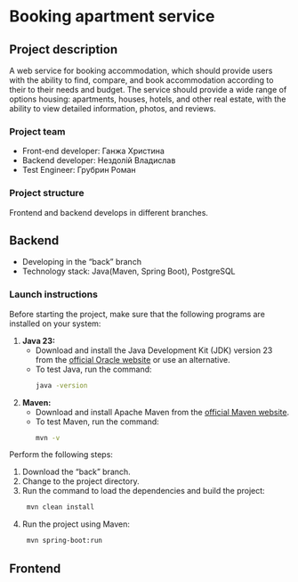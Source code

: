 # Booking apartment service

## Project description
A web service for booking accommodation, which should provide users with 
the ability to find, compare, and book accommodation according to their 
to their needs and budget. The service should provide a wide range of options 
housing: apartments, houses, hotels, and other real estate, 
with the ability to view detailed information, photos, and reviews.

### Project team
- Front-end developer: Ганжа Христина
- Backend developer: Нездолій Владислав
- Test Engineer: Грубрин Роман

### Project structure
Frontend and backend develops in different branches.

## Backend
- Developing in the “back” branch
- Technology stack: Java(Maven, Spring Boot), PostgreSQL

### Launch instructions
Before starting the project, make sure that the following programs are installed on your system:
1. **Java 23:**  
   - Download and install the Java Development Kit (JDK) version 23 from the [official Oracle website](https://www.oracle.com/java/) or use an alternative.
   - To test Java, run the command:
      ```bash
      java -version
2. **Maven:**  
   - Download and install Apache Maven from the [official Maven website](https://maven.apache.org/).
   - To test Maven, run the command:
      ```bash
      mvn -v
Perform the following steps:
1.  Download the “back” branch.
2.  Change to the project directory.
3.  Run the command to load the dependencies and build the project:
    ```bash
     mvn clean install
5.  Run the project using Maven:
    ```bash
     mvn spring-boot:run
    
## Frontend
